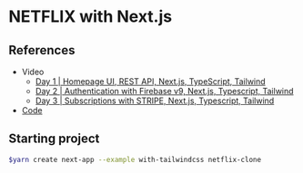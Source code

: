 # NETFLIX with Next.js

## References

- Video
  - [Day 1 | Homepage UI, REST API, Next.js, TypeScript, Tailwind](https://www.youtube.com/watch?v=cwqNAkwhKqw)
  - [Day 2 | Authentication with Firebase v9, Next.js, Typescript, Tailwind](https://www.youtube.com/watch?v=BbTyUo99Qvs&t=6s)
  - [Day 3 | Subscriptions with STRIPE, Next.js, Typescript, Tailwind](https://www.youtube.com/watch?v=rhvoRP63QVI)
- [Code](https://github.com/lukef7fywmrp/netflix-redesign)

## Starting project

```sh
$yarn create next-app --example with-tailwindcss netflix-clone
```
